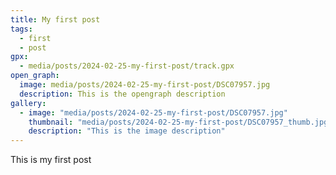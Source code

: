 ```yaml
---
title: My first post
tags:
  - first
  - post
gpx:
  - media/posts/2024-02-25-my-first-post/track.gpx
open_graph:
  image: media/posts/2024-02-25-my-first-post/DSC07957.jpg
  description: This is the opengraph description
gallery:
  - image: "media/posts/2024-02-25-my-first-post/DSC07957.jpg"
    thumbnail: "media/posts/2024-02-25-my-first-post/DSC07957_thumb.jpg"
    description: "This is the image description"
---
```


This is my first post